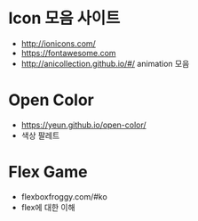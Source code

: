 # Icon 모음 사이트 
- http://ionicons.com/
- https://fontawesome.com
- http://anicollection.github.io/#/ animation 모음 


# Open Color 
- https://yeun.github.io/open-color/
- 색상 팔레트 
# Flex Game
- flexboxfroggy.com/#ko
- flex에 대한 이해

